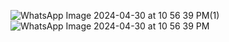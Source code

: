 ![WhatsApp Image 2024-04-30 at 10 56 39 PM(1)](https://github.com/LascanoAldahir/App-inventor-hoja-de-vida/assets/139184732/d72c85cb-f196-49ad-9bbf-30c4d5ac8e95)
![WhatsApp Image 2024-04-30 at 10 56 39 PM](https://github.com/LascanoAldahir/App-inventor-hoja-de-vida/assets/139184732/8b02f069-5299-4de6-a381-03c441efa0fa)

